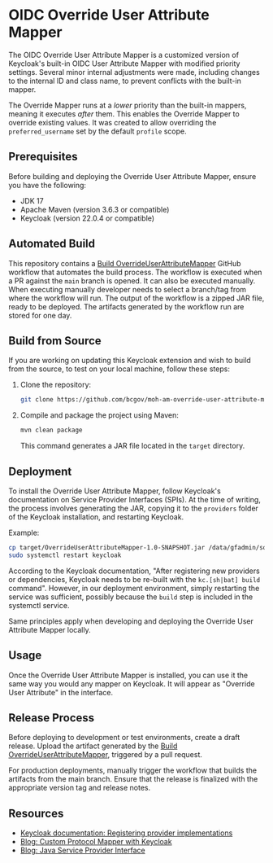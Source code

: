 # OIDC Override User Attribute Mapper

The OIDC Override User Attribute Mapper is a customized version of Keycloak's built-in OIDC User Attribute Mapper with
modified priority settings. Several minor internal adjustments were made, including changes to the internal ID and class
name, to prevent conflicts with the built-in mapper.

The Override Mapper runs at a _lower_ priority than the built-in mappers, meaning it executes _after_ them. This enables
the Override Mapper to override existing values. It was created to allow overriding the `preferred_username` set by the
default `profile` scope.

## Prerequisites

Before building and deploying the Override User Attribute Mapper, ensure you have the following:

- JDK 17
- Apache Maven (version 3.6.3 or compatible)
- Keycloak (version 22.0.4 or compatible)

## Automated Build

This repository contains a [Build OverrideUserAttributeMapper](https://github.com/bcgov/moh-am-override-user-attribute-mapper/actions/workflows/build-override-user-attribute-mapper.yml) GitHub workflow that automates the build process. The workflow is executed when a PR against the `main` branch is opened. It can also be executed manually.
When executing manually developer needs to select a branch/tag from where the workflow will run. The output of the workflow is a zipped JAR file, ready to be deployed. The artifacts generated by the workflow run are stored for one day.

## Build from Source

If you are working on updating this Keycloak extension and wish to build from the source, to test on your local machine, follow these steps:

1. Clone the repository:

   ```bash
   git clone https://github.com/bcgov/moh-am-override-user-attribute-mapper.git
   ```

2. Compile and package the project using Maven:

   ```bash
   mvn clean package
   ```

   This command generates a JAR file located in the `target` directory.

## Deployment

To install the Override User Attribute Mapper, follow Keycloak's documentation on Service Provider Interfaces (SPIs). At
the time of writing, the process involves generating the JAR, copying it to the `providers` folder of the Keycloak
installation, and restarting Keycloak.

Example:

```bash
cp target/OverrideUserAttributeMapper-1.0-SNAPSHOT.jar /data/gfadmin/software/keycloak/providers/
sudo systemctl restart keycloak
```

According to the Keycloak documentation, "After registering new providers or dependencies, Keycloak needs to be re-built
with the `kc.[sh|bat] build` command". However, in our deployment environment, simply restarting the service was
sufficient, possibly because the `build` step is included in the systemctl service.

Same principles apply when developing and deploying the Override User Attribute Mapper locally.

## Usage

Once the Override User Attribute Mapper is installed, you can use it the same way you would any mapper on Keycloak. It
will appear as "Override User Attribute" in the interface.

## Release Process

Before deploying to development or test environments, create a draft release. Upload the artifact generated by the [Build OverrideUserAttributeMapper](https://github.com/bcgov/moh-am-override-user-attribute-mapper/actions/workflows/build-override-user-attribute-mapper.yml), triggered by a pull request.

For production deployments, manually trigger the workflow that builds the artifacts from the main branch. Ensure that the release is finalized with the appropriate version tag and release notes.

## Resources

- [Keycloak documentation: Registering provider implementations](https://www.keycloak.org/docs/22.0.5/server_development/index.html#registering-provider-implementations)
- [Blog: Custom Protocol Mapper with Keycloak](https://www.baeldung.com/keycloak-custom-protocol-mapper)
- [Blog: Java Service Provider Interface](https://www.baeldung.com/java-spi)
